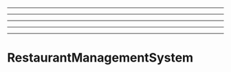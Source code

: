 ----------
----------------------------------------------------------------------------------------------------
----------------------------------------------------------------------------------------------------
----------------------------------------------------------------------------------------------------
----------------------------------------------------------------------------------------------------
# RestaurantManagementSystem
